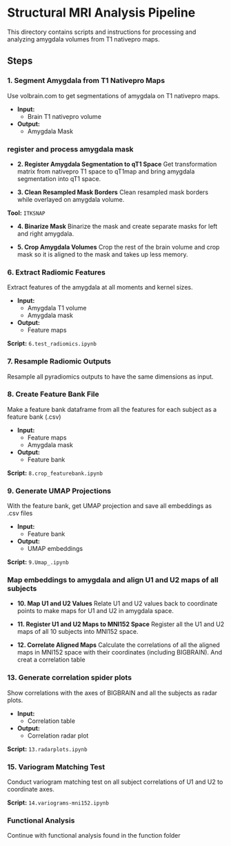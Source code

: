 # Structural MRI Analysis Pipeline

This directory contains scripts and instructions for processing and analyzing amygdala volumes from T1 nativepro maps.

## Steps

### 1. Segment Amygdala from T1 Nativepro Maps
Use volbrain.com to get segmentations of amygdala on T1 nativepro maps.

- **Input:** 
  - Brain T1 nativepro volume
- **Output:** 
  - Amygdala Mask

### register and process amygdala mask

- **2. Register Amygdala Segmentation to qT1 Space**
Get transformation matrix from nativepro T1 space to qT1map and bring amygdala segmentation into qT1 space.

- **3. Clean Resampled Mask Borders**
Clean resampled mask borders while overlayed on amygdala volume.

**Tool:** `ITKSNAP`

- **4. Binarize Mask**
Binarize the mask and create separate masks for left and right amygdala.

- **5. Crop Amygdala Volumes**
Crop the rest of the brain volume and crop mask so it is aligned to the mask and takes up less memory.

### 6. Extract Radiomic Features
Extract features of the amygdala at all moments and kernel sizes.

- **Input:** 
  - Amygdala T1 volume
  - Amygdala mask
- **Output:** 
  - Feature maps

**Script:** `6.test_radiomics.ipynb`

### 7. Resample Radiomic Outputs
Resample all pyradiomics outputs to have the same dimensions as input.

### 8. Create Feature Bank File
Make a feature bank dataframe from all the features for each subject as a feature bank (.csv)

- **Input:**
  - Feature maps
  - Amygdala mask
- **Output:** 
  - Feature bank

**Script:** `8.crop_featurebank.ipynb`

### 9. Generate UMAP Projections
With the feature bank, get UMAP projection and save all embeddings as .csv files

- **Input:** 
  - Feature bank
- **Output:** 
  - UMAP embeddings

**Script:** `9.Umap_.ipynb`

### Map embeddings to amygdala and align U1 and U2 maps of all subjects
- **10. Map U1 and U2 Values**
Relate U1 and U2 values back to coordinate points to make maps for U1 and U2 in amygdala space.

- **11. Register U1 and U2 Maps to MNI152 Space**
Register all the U1 and U2 maps of all 10 subjects into MNI152 space.

- **12. Correlate Aligned Maps**
Calculate the correlations of all the aligned maps in MNI152 space with their coordinates (including BIGBRAIN). And creat a correlation table

### 13. Generate correlation spider plots
Show correlations with the axes of BIGBRAIN and all the subjects as radar plots.

- **Input:** 
  - Correlation table
- **Output:** 
  - Correlation radar plot

**Script:** `13.radarplots.ipynb`

### 15. Variogram Matching Test
Conduct variogram matching test on all subject correlations of U1 and U2 to coordinate axes.

**Script:** `14.variograms-mni152.ipynb`

### Functional Analysis
Continue with functional analysis found in the function folder

